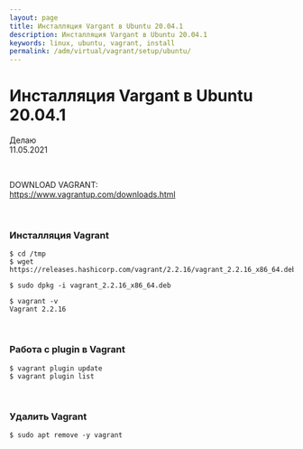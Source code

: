 ```yaml
---
layout: page
title: Инсталляция Vargant в Ubuntu 20.04.1
description: Инсталляция Vargant в Ubuntu 20.04.1
keywords: linux, ubuntu, vagrant, install
permalink: /adm/virtual/vagrant/setup/ubuntu/
---
```


# Инсталляция Vargant в Ubuntu 20.04.1

Делаю  
11.05.2021

<br/>

DOWNLOAD VAGRANT:  
https://www.vagrantup.com/downloads.html

<br/>

### Инсталляция Vagrant

    $ cd /tmp
    $ wget https://releases.hashicorp.com/vagrant/2.2.16/vagrant_2.2.16_x86_64.deb

    $ sudo dpkg -i vagrant_2.2.16_x86_64.deb

    $ vagrant -v
    Vagrant 2.2.16

<br/>

### Работа с plugin в Vagrant

    $ vagrant plugin update
    $ vagrant plugin list

<br/>

### Удалить Vagrant

    $ sudo apt remove -y vagrant
